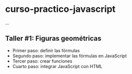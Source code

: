 # curso-practico-javascript

...

## Taller #1: Figuras geométricas

-   Primer paso: definir las fórmulas
-   Segundo paso: implementar las fórmulas en JavaScript
-   Tercer paso: crear funciones
-   Cuarto paso: integrar JavaScript con HTML
